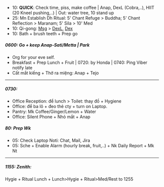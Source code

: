 + 10: **QUICK**: Check time, piss, make coffee | Anap, DexL (Cobra,..), HIIT (20 Kneel pushing,..)  | Out: water tree, 10 stand up
+ 25: Mn Establish Dh Ritual: 5' Chant Refuge > Buddha; 5' Chant Reflection > Maranam; 5' Sila > 10' Med
+ 10: Qi-gong: [Msg](https://github.com/ThanhNguyen24590/Body/blob/main/00.Exc_Msg.md) > [DexL](https://github.com/ThanhNguyen24590/Body/blob/main/1.1.Exc_DexL.md), [Dex](https://github.com/ThanhNguyen24590/Body/blob/main/1.2.Exc_Dex.md) 
+ 10: Bath + brush teeth + Prep go
##### 0600: Go + keep Anap-Sati/Metta | Park
+ Org for your eve self.
+ Breakfast + Prep Lunch + Fruit | 0720: by Honda | 0740: Ping Viber notify late
+ Cất mắt kiếng + Thở ra miệng: Anap + Tejo
---
##### 0730: 
+ Office Reception: để lunch > Toilet: thay đồ + Hygiene
+ Office: để ba lô + đeo thẻ cty + turn on Laptop.
+ Pantry: Mk Coffee/Ginger/Lemon + Water
+ Office: Silent Phone + Nhỏ mắt + Anap
##### 80: Prep Wk
+ 05: Check Laptop Noti: Chat, Mail, Jira
+ 05: Sche + Enable Alarm (hourly break, fruit,..) + Nk Daily Report + Mk Nt
---
##### 1155: Zenith: 
Hygie + Ritual Lunch + Lunch>Hygie + Ritual>Med/Rest to 1255
